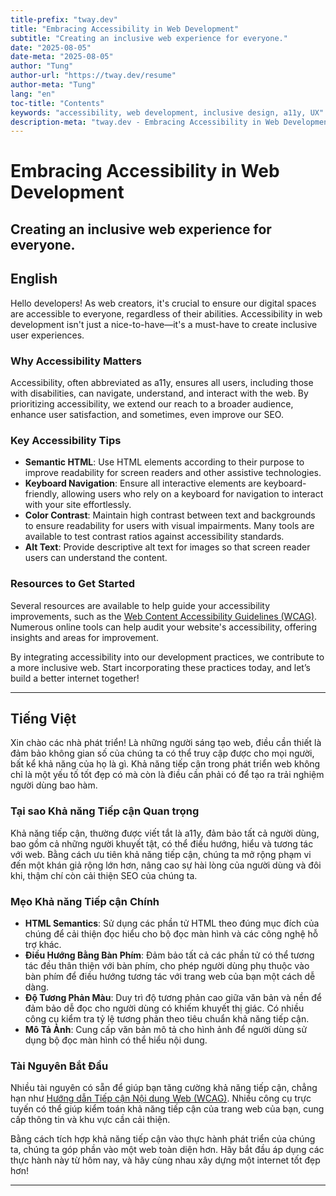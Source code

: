 ```yaml
---
title-prefix: "tway.dev"
title: "Embracing Accessibility in Web Development"
subtitle: "Creating an inclusive web experience for everyone."
date: "2025-08-05"
date-meta: "2025-08-05"
author: "Tung"
author-url: "https://tway.dev/resume"
author-meta: "Tung"
lang: "en"
toc-title: "Contents"
keywords: "accessibility, web development, inclusive design, a11y, UX"
description-meta: "tway.dev - Embracing Accessibility in Web Development - Creating an inclusive web experience for everyone."
---
```


# Embracing Accessibility in Web Development
## Creating an inclusive web experience for everyone.

## English
Hello developers! As web creators, it's crucial to ensure our digital spaces are accessible to everyone, regardless of their abilities. Accessibility in web development isn't just a nice-to-have—it's a must-have to create inclusive user experiences.

### Why Accessibility Matters
Accessibility, often abbreviated as a11y, ensures all users, including those with disabilities, can navigate, understand, and interact with the web. By prioritizing accessibility, we extend our reach to a broader audience, enhance user satisfaction, and sometimes, even improve our SEO.

### Key Accessibility Tips
- **Semantic HTML**: Use HTML elements according to their purpose to improve readability for screen readers and other assistive technologies.
- **Keyboard Navigation**: Ensure all interactive elements are keyboard-friendly, allowing users who rely on a keyboard for navigation to interact with your site effortlessly.
- **Color Contrast**: Maintain high contrast between text and backgrounds to ensure readability for users with visual impairments. Many tools are available to test contrast ratios against accessibility standards.
- **Alt Text**: Provide descriptive alt text for images so that screen reader users can understand the content.

### Resources to Get Started
Several resources are available to help guide your accessibility improvements, such as the [Web Content Accessibility Guidelines (WCAG)](https://www.w3.org/WAI/standards-guidelines/wcag/). Numerous online tools can help audit your website's accessibility, offering insights and areas for improvement.

By integrating accessibility into our development practices, we contribute to a more inclusive web. Start incorporating these practices today, and let’s build a better internet together!

---

## Tiếng Việt
Xin chào các nhà phát triển! Là những người sáng tạo web, điều cần thiết là đảm bảo không gian số của chúng ta có thể truy cập được cho mọi người, bất kể khả năng của họ là gì. Khả năng tiếp cận trong phát triển web không chỉ là một yếu tố tốt đẹp có mà còn là điều cần phải có để tạo ra trải nghiệm người dùng bao hàm.

### Tại sao Khả năng Tiếp cận Quan trọng
Khả năng tiếp cận, thường được viết tắt là a11y, đảm bảo tất cả người dùng, bao gồm cả những người khuyết tật, có thể điều hướng, hiểu và tương tác với web. Bằng cách ưu tiên khả năng tiếp cận, chúng ta mở rộng phạm vi đến một khán giả rộng lớn hơn, nâng cao sự hài lòng của người dùng và đôi khi, thậm chí còn cải thiện SEO của chúng ta.

### Mẹo Khả năng Tiếp cận Chính
- **HTML Semantics**: Sử dụng các phần tử HTML theo đúng mục đích của chúng để cải thiện đọc hiểu cho bộ đọc màn hình và các công nghệ hỗ trợ khác.
- **Điều Hướng Bằng Bàn Phím**: Đảm bảo tất cả các phần tử có thể tương tác đều thân thiện với bàn phím, cho phép người dùng phụ thuộc vào bàn phím để điều hướng tương tác với trang web của bạn một cách dễ dàng.
- **Độ Tương Phản Màu**: Duy trì độ tương phản cao giữa văn bản và nền để đảm bảo dễ đọc cho người dùng có khiếm khuyết thị giác. Có nhiều công cụ kiểm tra tỷ lệ tương phản theo tiêu chuẩn khả năng tiếp cận.
- **Mô Tả Ảnh**: Cung cấp văn bản mô tả cho hình ảnh để người dùng sử dụng bộ đọc màn hình có thể hiểu nội dung.

### Tài Nguyên Bắt Đầu
Nhiều tài nguyên có sẵn để giúp bạn tăng cường khả năng tiếp cận, chẳng hạn như [Hướng dẫn Tiếp cận Nội dung Web (WCAG)](https://www.w3.org/WAI/standards-guidelines/wcag/). Nhiều công cụ trực tuyến có thể giúp kiểm toán khả năng tiếp cận của trang web của bạn, cung cấp thông tin và khu vực cần cải thiện.

Bằng cách tích hợp khả năng tiếp cận vào thực hành phát triển của chúng ta, chúng ta góp phần vào một web toàn diện hơn. Hãy bắt đầu áp dụng các thực hành này từ hôm nay, và hãy cùng nhau xây dựng một internet tốt đẹp hơn!

---